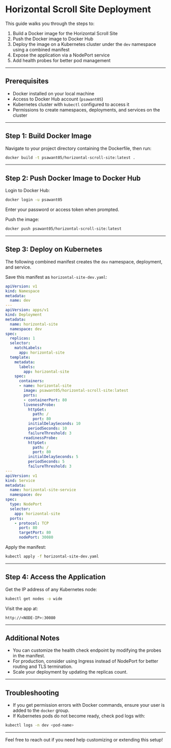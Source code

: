 
# Horizontal Scroll Site Deployment

This guide walks you through the steps to:

1. Build a Docker image for the Horizontal Scroll Site
2. Push the Docker image to Docker Hub
3. Deploy the image on a Kubernetes cluster under the `dev` namespace using a combined manifest
4. Expose the application via a NodePort service
5. Add health probes for better pod management

---

## Prerequisites

- Docker installed on your local machine
- Access to Docker Hub account (`psawant05`)
- Kubernetes cluster with `kubectl` configured to access it
- Permissions to create namespaces, deployments, and services on the cluster

---

## Step 1: Build Docker Image

Navigate to your project directory containing the Dockerfile, then run:

```bash
docker build -t psawant05/horizontal-scroll-site:latest .
```

---

## Step 2: Push Docker Image to Docker Hub

Login to Docker Hub:

```bash
docker login -u psawant05
```

Enter your password or access token when prompted.

Push the image:

```bash
docker push psawant05/horizontal-scroll-site:latest
```

---

## Step 3: Deploy on Kubernetes

The following combined manifest creates the `dev` namespace, deployment, and service.

Save this manifest as `horizontal-site-dev.yaml`:

```yaml
apiVersion: v1
kind: Namespace
metadata:
  name: dev
---
apiVersion: apps/v1
kind: Deployment
metadata:
  name: horizontal-site
  namespace: dev
spec:
  replicas: 1
  selector:
    matchLabels:
      app: horizontal-site
  template:
    metadata:
      labels:
        app: horizontal-site
    spec:
      containers:
      - name: horizontal-site
        image: psawant05/horizontal-scroll-site:latest
        ports:
        - containerPort: 80
        livenessProbe:
          httpGet:
            path: /
            port: 80
          initialDelaySeconds: 10
          periodSeconds: 10
          failureThreshold: 3
        readinessProbe:
          httpGet:
            path: /
            port: 80
          initialDelaySeconds: 5
          periodSeconds: 5
          failureThreshold: 3
---
apiVersion: v1
kind: Service
metadata:
  name: horizontal-site-service
  namespace: dev
spec:
  type: NodePort
  selector:
    app: horizontal-site
  ports:
    - protocol: TCP
      port: 80
      targetPort: 80
      nodePort: 30080
```

Apply the manifest:

```bash
kubectl apply -f horizontal-site-dev.yaml
```

---

## Step 4: Access the Application

Get the IP address of any Kubernetes node:

```bash
kubectl get nodes -o wide
```

Visit the app at:

```
http://<NODE-IP>:30080
```

---

## Additional Notes

- You can customize the health check endpoint by modifying the probes in the manifest.
- For production, consider using Ingress instead of NodePort for better routing and TLS termination.
- Scale your deployment by updating the replicas count.

---

## Troubleshooting

- If you get permission errors with Docker commands, ensure your user is added to the `docker` group.
- If Kubernetes pods do not become ready, check pod logs with:

```bash
kubectl logs -n dev <pod-name>
```

---

Feel free to reach out if you need help customizing or extending this setup!
